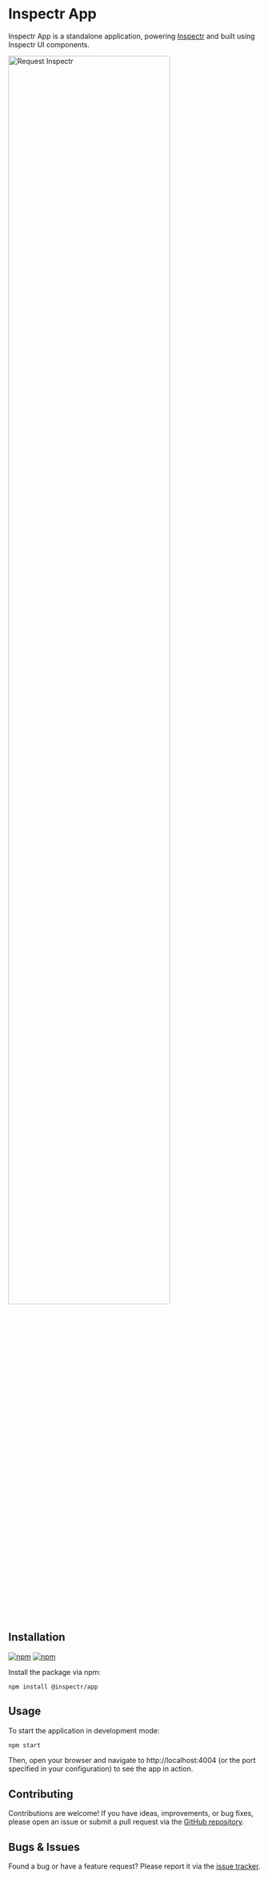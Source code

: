 # Inspectr App

Inspectr App is a standalone application, powering [Inspectr](https://github.com/thim81/inspectr#readme) and built using Inspectr UI components.

<img src="https://raw.githubusercontent.com/thim81/inspectr/main/assets/inspectr-app.png" alt="Request Inspectr" width="80%">

## Installation

<a href="https://www.npmjs.com/package/@inspectr/app" alt="Latest Stable Version">![npm](https://img.shields.io/npm/v/@inspectr/app.svg)</a>
<a href="https://www.npmjs.com/package/@inspectr/app" alt="Total Downloads">![npm](https://img.shields.io/npm/dw/@inspectr/app.svg)</a>

Install the package via npm:

```
npm install @inspectr/app
```

## Usage

To start the application in development mode:

```bash
npm start
```

Then, open your browser and navigate to http://localhost:4004 (or the port specified in your configuration) to see the app in action.

## Contributing

Contributions are welcome! If you have ideas, improvements, or bug fixes, please open an issue or submit a pull request via the [GitHub repository](https://github.com/thim81/inspectr-app).

## Bugs & Issues

Found a bug or have a feature request? Please report it via the [issue tracker](https://github.com/thim81/inspectr-app/issues).

